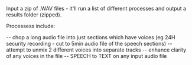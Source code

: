 Input a zip of .WAV files - it'll run a list of different processes and output a results folder (zipped).

Processess include:

 -- chop a long audio file into just sections which have voices (eg 24H security recording - cut to 5min audio file of the speech sections)
 -- attempt to unmix 2 different voices into separate tracks
 -- enhance clarity of any voices in the file
 -- SPEECH to TEXT on any input audio file
 
 
 
 

